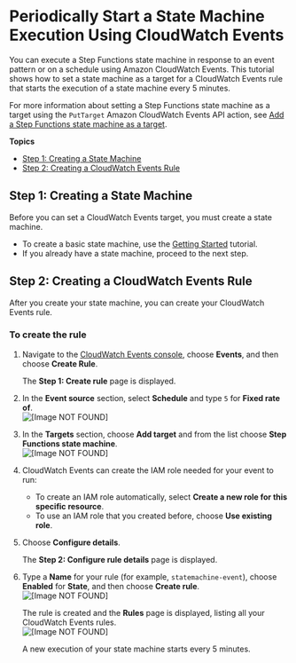# Periodically Start a State Machine Execution Using CloudWatch Events<a name="tutorial-cloudwatch-events-target"></a>

You can execute a Step Functions state machine in response to an event pattern or on a schedule using Amazon CloudWatch Events\. This tutorial shows how to set a state machine as a target for a CloudWatch Events rule that starts the execution of a state machine every 5 minutes\.

For more information about setting a Step Functions state machine as a target using the `PutTarget` Amazon CloudWatch Events API action, see [Add a Step Functions state machine as a target](http://docs.aws.amazon.com/AmazonCloudWatchEvents/latest/APIReference/API_PutTargets.html#API_PutTargets_Example_Adds_a_Step_Functions_state_machine_as_a_target)\.

**Topics**
+ [Step 1: Creating a State Machine](#tutorial-cloudwatch-events-target-step-1)
+ [Step 2: Creating a CloudWatch Events Rule](#tutorial-cloudwatch-events-target-step-2)

## Step 1: Creating a State Machine<a name="tutorial-cloudwatch-events-target-step-1"></a>

Before you can set a CloudWatch Events target, you must create a state machine\.
+ To create a basic state machine, use the [Getting Started](getting-started.md) tutorial\.
+ If you already have a state machine, proceed to the next step\.

## Step 2: Creating a CloudWatch Events Rule<a name="tutorial-cloudwatch-events-target-step-2"></a>

After you create your state machine, you can create your CloudWatch Events rule\.

### To create the rule<a name="tutorial-cloudwatch-events-target-create-rule"></a>

1. Navigate to the [CloudWatch Events console](https://console.aws.amazon.com/cloudwatch/), choose **Events**, and then choose **Create Rule**\.

   The **Step 1: Create rule** page is displayed\.

1. In the **Event source** section, select **Schedule** and type `5` for **Fixed rate of**\.  
![\[Image NOT FOUND\]](http://docs.aws.amazon.com/step-functions/latest/dg/images/tutorial-cloudwatch-events-target-create-rule-event-source.png)

1. In the **Targets** section, choose **Add target** and from the list choose **Step Functions state machine**\.  
![\[Image NOT FOUND\]](http://docs.aws.amazon.com/step-functions/latest/dg/images/tutorial-cloudwatch-events-target-create-rule-targets.png)

1. CloudWatch Events can create the IAM role needed for your event to run:
   + To create an IAM role automatically, select **Create a new role for this specific resource**\.
   + To use an IAM role that you created before, choose **Use existing role**\.

1. Choose **Configure details**\.

   The **Step 2: Configure rule details** page is displayed\.

1. Type a **Name** for your rule \(for example, `statemachine-event`\), choose **Enabled** for **State**, and then choose **Create rule**\.  
![\[Image NOT FOUND\]](http://docs.aws.amazon.com/step-functions/latest/dg/images/tutorial-cloudwatch-events-target-create-rule-finish.png)

   The rule is created and the **Rules** page is displayed, listing all your CloudWatch Events rules\.  
![\[Image NOT FOUND\]](http://docs.aws.amazon.com/step-functions/latest/dg/images/tutorial-cloudwatch-events-target-create-rule-list.png)

   A new execution of your state machine starts every 5 minutes\.